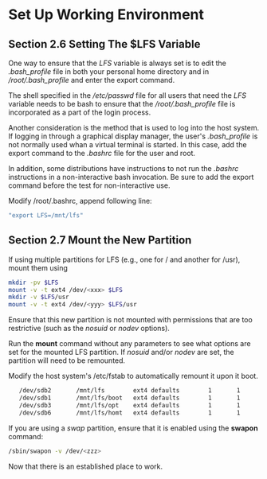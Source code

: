 # Set Up Working Environment

## Section 2.6 Setting The $LFS Variable
One way to ensure that the *LFS* variable is always set is to edit the
*.bash\_profile* file in both your personal home directory and in
*/root/.bash\_profile* and enter the export command.

The shell specified in the */etc/passwd* file for all users that need the *LFS*
variable needs to be bash to ensure that the */root/.bash\_profile* file is
incorporated as a part of the login process.

Another consideration is the method that is used to log into the host system. If
logging in through a graphical display manager, the user's *.bash\_profile* is
not normally used whan a virtual terminal is started. In this case, add the
export command to the *.bashrc* file for the user and root.

In addition, some distributions have instructions to not run the *.bashrc*
instructions in a non-interactive bash invocation. Be sure to add the export
command before the test for non-interactive use.

Modify /root/.bashrc, append following line:
```bash
"export LFS=/mnt/lfs"
```

## Section 2.7 Mount the New Partition
If using multiple partitions for LFS (e.g., one for / and another for /usr),
mount them using
```bash
mkdir -pv $LFS
mount -v -t ext4 /dev/<xxx> $LFS
mkdir -v $LFS/usr
mount -v -t ext4 /dev/<yyy> $LFS/usr
```
Ensure that this new partition is not mounted with permissions that are too
restrictive (such as the *nosuid* or *nodev* options).

Run the **mount** command without any parameters to see what options are set for
the mounted LFS partition. If *nosuid* and/or *nodev* are set, the partition
will need to be remounted.

Modify the host system's /etc/fstab to automatically remount it upon it boot.
```bash
   /dev/sdb2       /mnt/lfs        ext4	defaults        1       1
   /dev/sdb1       /mnt/lfs/boot   ext4	defaults        1       1
   /dev/sdb3       /mnt/lfs/opt    ext4	defaults        1       1
   /dev/sdb6       /mnt/lfs/homt   ext4	defaults        1       1
```

If you are using a *swap* partition, ensure that it is enabled using the
**swapon** command:
```bash
/sbin/swapon -v /dev/<zzz>
```

Now that there is an established place to work.
